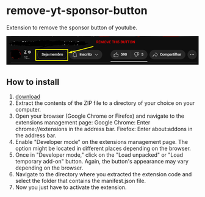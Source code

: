 # remove-yt-sponsor-button
Extension to remove the sponsor button of youtube.

![img](ss.png)

## How to install

1. [download](https://github.com/raphaelmmachado/remove-yt-sponsor-button/archive/refs/heads/master.zip)
2. Extract the contents of the ZIP file to a directory of your choice on your computer.
3. Open your browser (Google Chrome or Firefox) and navigate to the extensions management page:
  Google Chrome: Enter chrome://extensions in the address bar.
  Firefox: Enter about:addons in the address bar.
4. Enable "Developer mode" on the extensions management page. The option might be located in different places depending on the browser.
5. Once in "Developer mode," click on the "Load unpacked" or "Load temporary add-on" button. Again, the button's appearance may vary depending on the browser.
6. Navigate to the directory where you extracted the extension code and select the folder that contains the manifest.json file.
7. Now you just have to activate the extension.
